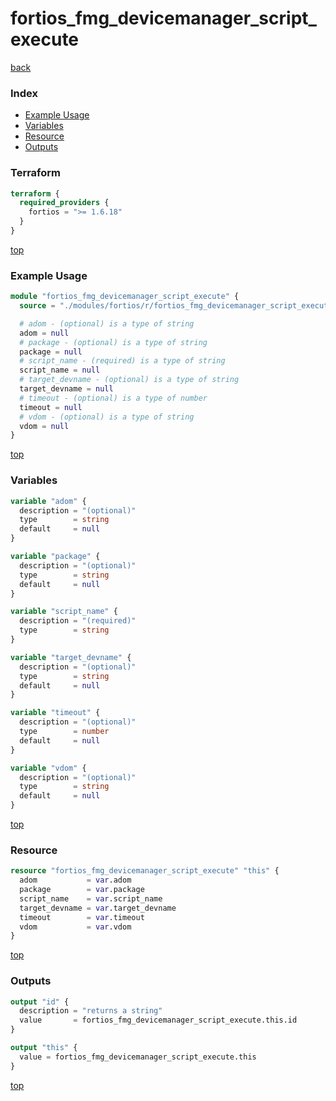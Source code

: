 # fortios_fmg_devicemanager_script_execute

[back](../fortios.md)

### Index

- [Example Usage](#example-usage)
- [Variables](#variables)
- [Resource](#resource)
- [Outputs](#outputs)

### Terraform

```terraform
terraform {
  required_providers {
    fortios = ">= 1.6.18"
  }
}
```

[top](#index)

### Example Usage

```terraform
module "fortios_fmg_devicemanager_script_execute" {
  source = "./modules/fortios/r/fortios_fmg_devicemanager_script_execute"

  # adom - (optional) is a type of string
  adom = null
  # package - (optional) is a type of string
  package = null
  # script_name - (required) is a type of string
  script_name = null
  # target_devname - (optional) is a type of string
  target_devname = null
  # timeout - (optional) is a type of number
  timeout = null
  # vdom - (optional) is a type of string
  vdom = null
}
```

[top](#index)

### Variables

```terraform
variable "adom" {
  description = "(optional)"
  type        = string
  default     = null
}

variable "package" {
  description = "(optional)"
  type        = string
  default     = null
}

variable "script_name" {
  description = "(required)"
  type        = string
}

variable "target_devname" {
  description = "(optional)"
  type        = string
  default     = null
}

variable "timeout" {
  description = "(optional)"
  type        = number
  default     = null
}

variable "vdom" {
  description = "(optional)"
  type        = string
  default     = null
}
```

[top](#index)

### Resource

```terraform
resource "fortios_fmg_devicemanager_script_execute" "this" {
  adom           = var.adom
  package        = var.package
  script_name    = var.script_name
  target_devname = var.target_devname
  timeout        = var.timeout
  vdom           = var.vdom
}
```

[top](#index)

### Outputs

```terraform
output "id" {
  description = "returns a string"
  value       = fortios_fmg_devicemanager_script_execute.this.id
}

output "this" {
  value = fortios_fmg_devicemanager_script_execute.this
}
```

[top](#index)